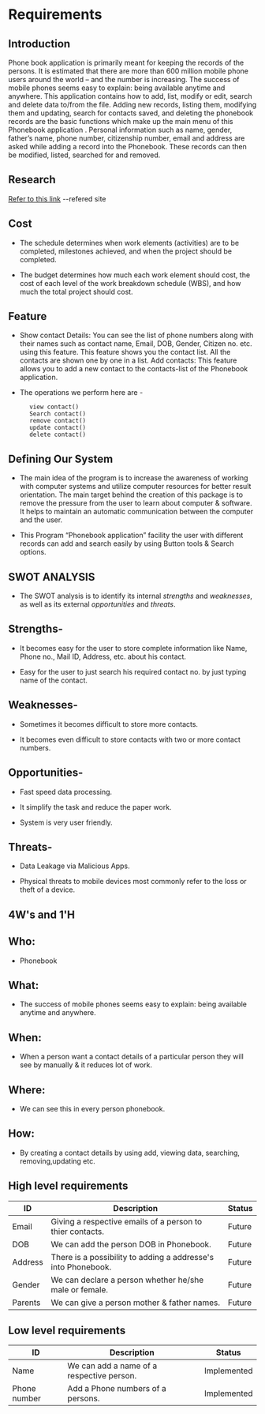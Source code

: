 # Requirements

## Introduction

Phone book application is primarily meant for keeping the records of the persons. It is estimated that there are more than 600 million mobile phone users around the world – and the number is increasing. The success of mobile phones seems easy to explain: being available anytime and anywhere.
This application contains how to add, list, modify or edit, search and delete data to/from the file. Adding new records, listing them, modifying them and updating, search for contacts saved, and deleting the phonebook records are the basic functions which make up the main menu of this Phonebook application .
Personal information such as name, gender, father’s name, phone number, citizenship number, email and address are asked while adding a record into the Phonebook. These records can then be modified, listed, searched for and removed.

## Research

[Refer to this link](https://1000projects.org/phonebook-application-c-project-report.html) --refered site

## Cost

* The schedule determines when work elements (activities) are to be completed, milestones achieved, and when the project should be completed. 

* The budget determines how much each work element should cost, the cost of each level of the work breakdown schedule (WBS), and how much the total project should cost.

## Feature

* Show contact Details: You can see the list of phone numbers along with their names such as contact name, Email, DOB, Gender, Citizen no. etc. using this feature. This feature shows you the contact list. All the contacts are shown one by one in a list. Add contacts: This feature allows you to add a new contact to the contacts-list of the Phonebook application.


* The operations we perform here are -
``` add contact()
      view contact()
      Search contact()
      remove contact()
      update contact()
      delete contact()
```
      
## Defining Our System

* The main idea of the program is to increase the awareness of working with computer systems and utilize computer resources for better result orientation. The main target behind the creation of this package is to remove the pressure from the user to learn about computer & software. It helps to maintain an automatic communication between the computer and the user. 


* This Program “Phonebook application” facility the user with different records can add and search easily by using Button tools & Search options. 


## SWOT ANALYSIS
 
* The SWOT analysis is to identify its internal *strengths* and *weaknesses*, as well as its external *opportunities* and *threats*.


## Strengths- 

* It becomes easy for the user to store complete information like Name, Phone no., Mail ID, Address, etc. about his contact.

* Easy for the user to just search his required contact no. by just typing name of the contact.

## Weaknesses-

* Sometimes it becomes difficult to store more contacts.

* It becomes even difficult to store contacts with two or more contact numbers.

## Opportunities-

* Fast speed data processing.

* It simplify the task and reduce the paper work.

* System is very user friendly.

## Threats-

* Data Leakage via Malicious Apps.

* Physical threats to mobile devices most commonly refer to the loss or theft of a device.

## 4W's and 1'H

## Who:

* Phonebook

## What:

* The success of mobile phones seems easy to explain: being available anytime and anywhere.

## When:

* When a person want a contact details of a particular person they will see by manually & it reduces lot of work.

## Where:

* We can see this in every person phonebook.

## How:

* By creating a contact details by using add, viewing data, searching, removing,updating etc.


## High level requirements

| ID | Description | Status |
| -------- | -------- | -------- |
| Email | Giving a respective emails of a person to thier contacts. | Future |
| DOB | We can add the person DOB in Phonebook. | Future |
| Address | There is a possibility to adding a addresse's into Phonebook. | Future |
| Gender | We can declare a person whether he/she male or female. | Future |
| Parents | We can give a person mother & father names. | Future |

## Low level requirements

| ID | Description | Status |
| -------- | -------- | -------- |
| Name | We can add a name of a respective person. | Implemented |
| Phone number | Add a Phone numbers of a persons. | Implemented |

